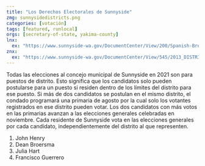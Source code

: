 ```yaml
---
title: "Los Derechos Electorales de Sunnyside"
zmg: sunnysidedistricts.png
categories: [votación]
tags: [featured, runlocal]
orgs: [secretary-of-state, yakima-county]
lnx: 
  ex: "https://www.sunnyside-wa.gov/DocumentCenter/View/200/Spanish-Brochure_Electoral-Districts"
znx:
  ex: "https://www.sunnyside-wa.gov/DocumentCenter/View/545/2013_DISTRICT-MAP"
---
```


Todas las elecciones al concejo municipal de Sunnyside en 2021 son para puestos de distrito. Esto significa que los candidatos solo pueden postularse para un puesto si residen dentro de los límites del distrito para ese puesto. Si más de dos candidatos se postulan en el mismo distrito, el condado programará una primaria de agosto por la cual solo los votantes registrados en ese distrito pueden votar. Los dos candidatos con más votos en las primarias avanzan a las elecciones generales celebradas en noviembre. Cada residente de Sunnyside vota en las elecciones generales por cada candidato, independientemente del distrito al que representen.

1. John Henry
2. Dean Broersma
3. Julia Hart
4. Francisco Guerrero

